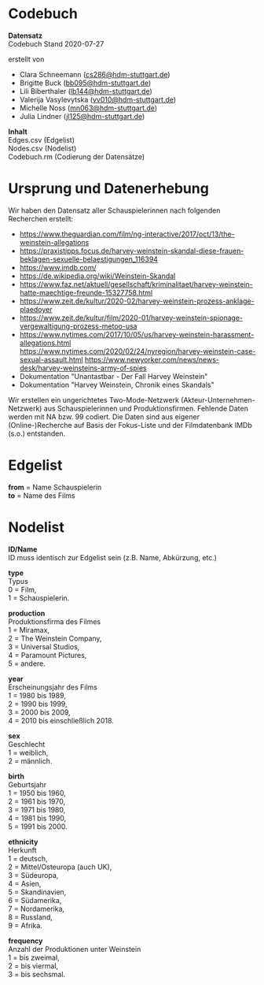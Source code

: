 # Codebuch      

**Datensatz**       
Codebuch Stand 2020-07-27  

erstellt von 
- Clara Schneemann (cs286@hdm-stuttgart.de)
- Brigitte Buck (bb095@hdm-stuttgart.de)
- Lili Biberthaler (lb144@hdm-stuttgart.de)
- Valerija Vasylevytska (vv010@hdm-stuttgart.de)
- Michelle Noss (mn063@hdm-stuttgart.de)
- Julia Lindner (jl125@hdm-stuttgart.de)

**Inhalt**      
Edges.csv (Edgelist)      
Nodes.csv (Nodelist)      
Codebuch.rm (Codierung der Datensätze)      

# Ursprung und Datenerhebung      
Wir haben den Datensatz aller Schauspielerinnen nach folgenden Recherchen erstellt:     

- https://www.theguardian.com/film/ng-interactive/2017/oct/13/the-weinstein-allegations
- https://praxistipps.focus.de/harvey-weinstein-skandal-diese-frauen-beklagen-sexuelle-belaestigungen_116394
- https://www.imdb.com/
- https://de.wikipedia.org/wiki/Weinstein-Skandal
- https://www.faz.net/aktuell/gesellschaft/kriminalitaet/harvey-weinstein-hatte-maechtige-freunde-15327758.html
- https://www.zeit.de/kultur/2020-02/harvey-weinstein-prozess-anklage-plaedoyer
- https://www.zeit.de/kultur/film/2020-01/harvey-weinstein-spionage-vergewaltigung-prozess-metoo-usa
- https://www.nytimes.com/2017/10/05/us/harvey-weinstein-harassment-allegations.html
https://www.nytimes.com/2020/02/24/nyregion/harvey-weinstein-case-sexual-assault.html
https://www.newyorker.com/news/news-desk/harvey-weinsteins-army-of-spies
- Dokumentation "Unantastbar - Der Fall Harvey Weinstein"
- Dokumentation "Harvey Weinstein, Chronik eines Skandals" 


Wir erstellen ein ungerichtetes Two-Mode-Netzwerk (Akteur-Unternehmen-Netzwerk) aus Schauspielerinnen und Produktionsfirmen. Fehlende Daten werden mit NA bzw. 99 codiert. Die Daten sind aus eigener (Online-)Recherche auf Basis der Fokus-Liste und der Filmdatenbank IMDb (s.o.) entstanden.    

# Edgelist    

**from** = Name Schauspielerin     
**to** = Name des Films               

# Nodelist

**ID/Name**   
ID muss identisch zur Edgelist sein (z.B. Name, Abkürzung, etc.)    

**type**        
Typus           
0 = Film,         
1 = Schauspielerin.   
    
**production**         
Produktionsfirma des Filmes     
1 = Miramax,        
2 = The Weinstein Company,       
3 = Universal Studios,          
4 = Paramount Pictures,           
5 = andere.       

**year**         
Erscheinungsjahr des Films     
1 = 1980 bis 1989,             
2 = 1990 bis 1999,            
3 = 2000 bis 2009,                  
4 = 2010 bis einschließlich 2018.                   

**sex**  
Geschlecht      
1 = weiblich,       
2 = männlich.       

**birth**   
Geburtsjahr    
1 = 1950 bis 1960,          
2 = 1961 bis 1970,        
3 = 1971 bis 1980,        
4 = 1981 bis 1990,        
5 = 1991 bis 2000.        

**ethnicity**  
Herkunft      
1 = deutsch,        
2 = Mittel/Osteuropa (auch UK),       
3 = Südeuropa,        
4 = Asien,        
5 = Skandinavien,       
6 = Südamerika,       
7 = Nordamerika,        
8 = Russland,       
9 = Afrika.       

**frequency**           
Anzahl der Produktionen unter Weinstein        
1 = bis zweimal,        
2 = bis viermal,        
3 = bis sechsmal.         

##
